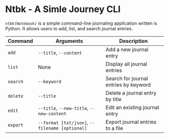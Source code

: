 # Ntbk - A Simle Journey CLI

`ntbk(Notebook)` is a simple command-line journaling application written is Python. It allows users to add, list, and search journal entries.

| Command | Arguments   | Description |
| ------- | ----------- | ----------- |
| `add`     | `--title`, `--content`| Add a new journal entry    |
| `list`    | None | Display all journal entries |
| `search`  | `--keyword` | Search for journal entries by keyword |
| `delete` | `--title` | Delete a journal entry by title |
| `edit` | `--title`, `--new-title`, `--new-content` | Edit an existing journal entry |
| `export` | `--format [txt/json]`, `--filename [optional]` | Export journal entries to a file